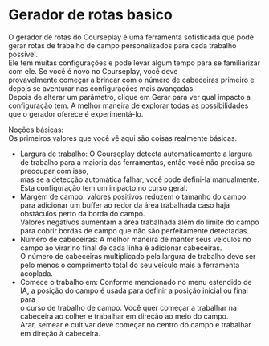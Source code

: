 # Gerador de rotas basico

  
O gerador de rotas do Courseplay é uma ferramenta sofisticada que pode gerar rotas de trabalho de campo personalizados para cada trabalho possível.  
Ele tem muitas configurações e pode levar algum tempo para se familiarizar com ele. Se você é novo no Courseplay, você deve  
provavelmente começar a brincar com o número de cabeceiras primeiro e depois se aventurar nas configurações mais avançadas.  
Depois de alterar um parâmetro, clique em Gerar para ver qual impacto a configuração tem. A melhor maneira de explorar todas as possibilidades  
que o gerador oferece é experimentá-lo.  


  
Noções básicas:  
Os primeiros valores que você vê aqui são coisas realmente básicas.  
- Largura de trabalho: O Courseplay detecta automaticamente a largura de trabalho para a maioria das ferramentas, então você não precisa se preocupar com isso,  
mas se a detecção automática falhar, você pode defini-la manualmente. Esta configuração tem um impacto no curso geral.  
- Margem de campo: valores positivos reduzem o tamanho do campo para adicionar um buffer ao redor da área trabalhada caso haja obstáculos perto da borda do campo.  
Valores negativos aumentam a área trabalhada além do limite do campo para cobrir bordas de campo que não são perfeitamente detectadas.  
- Número de cabeceiras: A melhor maneira de manter seus veículos no campo ao virar no final de cada linha é adicionar cabeceiras.  
O número de cabeceiras multiplicado pela largura de trabalho deve ser pelo menos o comprimento total do seu veículo mais a ferramenta acoplada.  
- Comece o trabalho em: Conforme mencionado no menu estendido de IA, a posição do campo é usada para definir a posição inicial ou final para  
o curso de trabalho de campo. Você quer começar a trabalhar na cabeceira ao colher e trabalhar em direção ao meio do campo.  
Arar, semear e cultivar deve começar no centro do campo e trabalhar em direção à cabeceira.  


